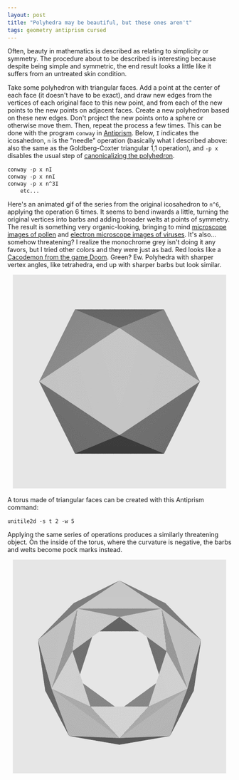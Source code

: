 ```yaml
---
layout: post
title: "Polyhedra may be beautiful, but these ones aren't"
tags: geometry antiprism cursed
---
```

Often, beauty in mathematics is described as relating to simplicity or symmetry. The procedure about to be described is interesting because despite being simple and symmetric, the end result looks a little like it suffers from an untreated skin condition.

Take some polyhedron with triangular faces. Add a point at the center of each face (it doesn't have to be exact), and draw new edges from the vertices of each original face to this new point, and from each of the new points to the new points on adjacent faces. Create a new polyhedron based on these new edges. Don't project the new points onto a sphere or otherwise move them. Then, repeat the process a few times. This can be done with the program `conway` in [Antiprism](http://www.antiprism.com/). Below, `I` indicates the icosahedron, `n` is the "needle" operation (basically what I described above: also the same as the Goldberg-Coxter triangular 1,1 operation), and `-p x` disables the usual step of [canonicalizing the polyhedron](https://www.georgehart.com/virtual-polyhedra/canonical.html).

    conway -p x nI
    conway -p x nnI
    conway -p x n^3I
        etc...

Here's an animated gif of the series from the original icosahedron to `n^6`, applying the operation 6 times. It seems to bend inwards a little, turning the original vertices into barbs and adding broader welts at points of symmetry. The result is something very organic-looking, bringing to mind [microscope images of pollen](https://commons.wikimedia.org/wiki/File:Misc_pollen.jpg) and [electron microscope images of viruses](https://commons.wikimedia.org/wiki/File:Icosahedral_Adenoviruses.jpg). It's also... somehow threatening? I realize the monochrome grey isn't doing it any favors, but I tried other colors and they were just as bad. Red looks like a [Cacodemon from the game Doom](https://doomwiki.org/wiki/Cacodemon). Green? Ew. Polyhedra with sharper vertex angles, like tetrahedra, end up with sharper barbs but look similar.
<p align="center">
<img alt="An icosahedron modified in the way described in this post" src="/assets/images/ugly_ico.gif" />
</p>

A torus made of triangular faces can be created with this Antiprism command:

    unitile2d -s t 2 -w 5

Applying the same series of operations produces a similarly threatening object. On the inside of the torus, where the curvature is negative, the barbs and welts become pock marks instead.
<p align="center">
<img alt="A torus modified in the way described in this post" src="/assets/images/ugly_torus.gif" />
</p>
